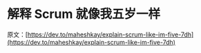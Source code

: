# 解释 Scrum 就像我五岁一样

原文：[https://dev.to/maheshkay/explain-scrum-like-im-five-7dh](https://dev.to/maheshkay/explain-scrum-like-im-five-7dh)